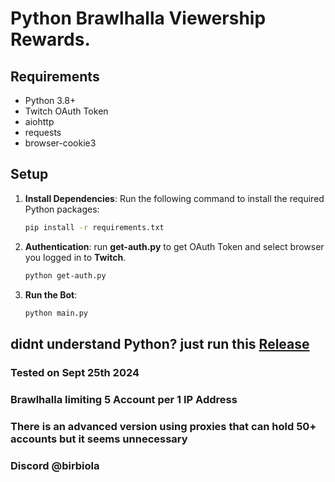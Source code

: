 # Python Brawlhalla Viewership Rewards.

## Requirements

- Python 3.8+
- Twitch OAuth Token
- aiohttp
- requests
- browser-cookie3

## Setup

1. **Install Dependencies**: Run the following command to install the required Python packages:
   ```bash
   pip install -r requirements.txt
   
2. **Authentication**: run **get-auth.py** to get OAuth Token and select browser you logged in to **Twitch**.
   ```bash
   python get-auth.py

4. **Run the Bot**:
     ```bash
     python main.py

## didnt understand Python? just run this [Release](https://github.com/birbiola/BrawlhallaViewershipRewards/releases/tag/v1.0.0)

### Tested on Sept 25th 2024
### Brawlhalla limiting 5 Account per 1 IP Address
### There is an advanced version using proxies that can hold 50+ accounts but it seems unnecessary
### Discord @birbiola
